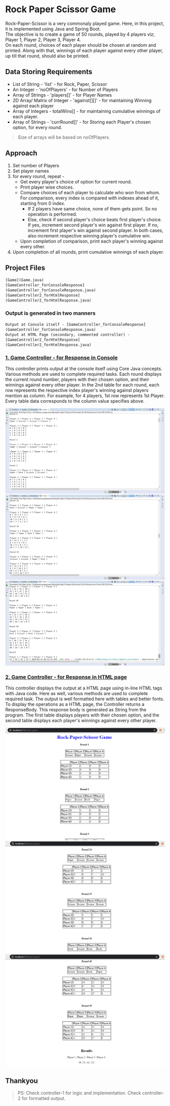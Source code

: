 # Rock Paper Scissor Game	

Rock-Paper-Scissor is a very commonaly played game. Here, in this project, it is implemented using Java and Spring Boot.	
The objective is to create a game of 50 rounds, played by 4 players viz; Player 1, Player 2, Player 3, Player 4.	
On each round, choices of each player should be chosen at random and printed. Along with that, winnings of each player against every other player,
up till that round, should also be printed.	

## Data Storing Requirements	

- List of String - 'list' - for Rock, Paper, Scissor	
-  An Integer - 'noOfPlayers' - for Number of Players	
- Array of Strings - 'players[]' - for Player Names	
- 2D Array/ Matrix of Integer - 'against[][]' - for maintaining Winning against each player	
- Array of Integers - totalWins[] - for maintaining cumulative winnings of each player.	
- Array of Strings - 'currRound[]' - for Storing each Player's chosen option, for every round.	
> Size of arrays will be based on noOfPlayers.	

## Approach	
1. Set number of Players	
2. Set player names	
3. for every round, repeat - 	
   - Get every player's choice of option for current round.	
   - Print player wise choices.	
   - Compare choices of each player to calculate who won from whom. For comparison, every index is compared with indexes ahead of it, starting
   from 0 index.	
	 - If 2 players have same choice, none of them gets point. So no operation is performed.	
     - Else, check if second player's choice beats first player's choice. If yes, increment second player's win against first player. If no,
	 increment first player's win against second player. In both cases, also increment respective winning player's cumulative win.	
   - Upon completion of comparison, print each player's winning against every other.	
4. Upon completion of all rounds, print cumulative winnings of each player.


## Project Files
```
[Game](Game.java)
[GameController_forConsoleResponse](GameController_forConsoleResponse.java)
[GameController2_forHtmlResponse](GameController2_forHtmlResponse.java)
```


### Output is generated in two manners
```
Output at Console itself - [GameController_forConsoleResponse](GameController_forConsoleResponse.java)
Output at HTML Page (secondary, commented controller) - [GameController2_forHtmlResponse](GameController2_forHtmlResponse.java)
```


### [1. Game Controller - for Response in Console](GameController_forConsoleResponse.java)

This controller prints output at the console itself using Core Java concepts. Various methods are used to complete required tasks.
Each round displays the current round number, players with their chosen option, and their winnings against every other player.
In the 2nd table for each round, each row represents the respective index player's winning against players mention as column.
For example, for 4 players, 1st row represents 1st Player.
Every table data corresponds to the column value specifies above.

![](/images/console-output1.png)
![](/images/console-output2.png)
![](/images/console-output3.png)


### [2. Game Controller - for Response in HTML page](GameController2_forHtmlResponse.java)

This controller displays the output at a HTML page using in-line HTML tags with Java code. Here as well, various methods are
used to complete required task. The output is well formatted here with tables and better fonts. To display the operations as a HTML page,
the Controller returns a ResponseBody. This response body is generated as String from the program. The first table displays players with their
chosen option, and the second table displays each player's winnings against every other player.

![](/images/html-output1.png)
![](/images/html-output2.png)
![](/images/html-output3.png)


## Thankyou

> PS: Check controller-1 for logic and implementation. Check controller-2 for formatted output.
